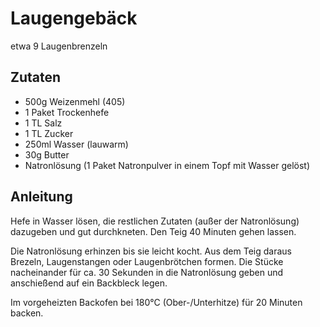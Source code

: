 # Laugengebäck

etwa 9 Laugenbrenzeln

## Zutaten

* 500g Weizenmehl (405)
* 1 Paket Trockenhefe
* 1 TL Salz
* 1 TL Zucker
* 250ml Wasser (lauwarm)
* 30g Butter
* Natronlösung (1 Paket Natronpulver in einem Topf mit Wasser gelöst)

## Anleitung

Hefe in Wasser lösen, die restlichen Zutaten (außer der Natronlösung) dazugeben und gut durchkneten.
Den Teig 40 Minuten gehen lassen.

Die Natronlösung erhinzen bis sie leicht kocht.
Aus dem Teig daraus Brezeln, Laugenstangen oder Laugenbrötchen formen.
Die Stücke nacheinander für ca. 30 Sekunden in die Natronlösung geben und anschießend auf ein Backbleck legen.

Im vorgeheizten Backofen bei 180°C (Ober-/Unterhitze) für 20 Minuten backen.
